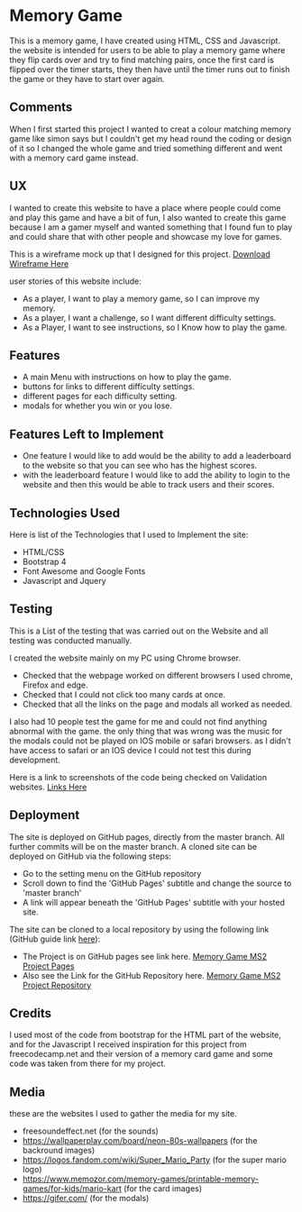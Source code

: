 # Memory Game

This is a memory game, I have created using HTML, CSS and Javascript. the website is intended for users to be able to play a memory game where they flip cards over and try to find matching pairs, once the first card is flipped over the timer starts, they then have until the timer runs out to finish the game or they have to start over again.

## Comments

When I first started this project I wanted to creat a colour matching memory game like simon says but I couldn't get my head round the coding or design of it so I changed the whole game and tried something different and went with a memory card game instead.

## UX 

I wanted to create this website to have a place where people could come and play this game and have a bit of fun, I also wanted to create this game because I am a gamer myself and wanted something that I found fun to play and could share that with other people and showcase my love for games.

This is a wireframe mock up that I designed for this project. [Download Wireframe Here](https://github.com/djacura/memory-game/raw/master/assets/wireframe/memory%20game%20wireframe.pdf)

user stories of this website include:

* As a player, I want to play a memory game, so I can improve my memory.
* As a player, I want a challenge, so I want different difficulty settings.
* As a Player, I want to see instructions, so I Know how to play the game. 

## Features

* A main Menu with instructions on how to play the game.
* buttons for links to different difficulty settings.
* different pages for each difficulty setting.
* modals for whether you win or you lose. 

## Features Left to Implement

* One feature I would like to add would be the ability to add a leaderboard to the website so that you can see who has the highest scores.
* with the leaderboard feature I would like to add the ability to login to the website and then this would be able to track users and their scores.

## Technologies Used

Here is list of the Technologies that I used to Implement the site:

* HTML/CSS
* Bootstrap 4
* Font Awesome and Google Fonts
* Javascript and Jquery

## Testing

This is a List of the testing that was carried out on the Website and all testing was conducted manually.

I created the website mainly on my PC using Chrome browser.

* Checked that the webpage worked on different browsers I used chrome, Firefox and edge. 
* Checked that I could not click too many cards at once.
* Checked that all the links on the page and modals all worked as needed.

I also had 10 people test the game for me and could not find anything abnormal with the game. the only thing that was wrong was the music for the modals could not be played on IOS mobile or safari browsers. as I didn't have access to safari or an IOS device I could not test this during development.

Here is a link to screenshots of the code being checked on Validation websites. [Links Here](https://github.com/djacura/memory-game/tree/master/assets/testing) 

## Deployment

The site is deployed on GitHub pages, directly from the master branch. All further commits will be on the master branch. A cloned site can be deployed on GitHub via the following steps:

* Go to the setting menu on the GitHub repository
* Scroll down to find the 'GitHub Pages' subtitle and change the source to 'master branch'
* A link will appear beneath the 'GitHub Pages' subtitle with your hosted site.

The site can be cloned to a local repository by using the following link (GitHub guide link [here](https://help.github.com/en/articles/cloning-a-repository)):

* The Project is on GitHub pages see link here. [Memory Game MS2 Project Pages](https://djacura.github.io/Muse/)
* Also see the Link for the GitHub Repository here. [Memory Game MS2 Project Repository](https://djacura.github.io/memory-game/)

## Credits

I used most of the code from bootstrap for the HTML part of the website, and for the Javascript I received inspiration for this project from freecodecamp.net and their version of a memory card game and some code was taken from there for my project.

## Media

these are the websites I used to gather the media for my site.

* freesoundeffect.net (for the sounds)
* https://wallpaperplay.com/board/neon-80s-wallpapers (for the backround images)
* https://logos.fandom.com/wiki/Super_Mario_Party (for the super mario logo)
* https://www.memozor.com/memory-games/printable-memory-games/for-kids/mario-kart (for the card images)
* https://gifer.com/ (for the modals)




